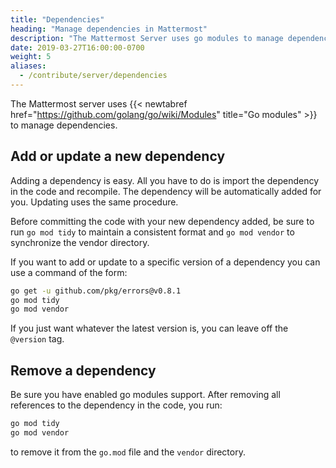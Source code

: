 ```yaml
---
title: "Dependencies"
heading: "Manage dependencies in Mattermost"
description: "The Mattermost Server uses go modules to manage dependencies. To manage dependencies you must have modules enabled."
date: 2019-03-27T16:00:00-0700
weight: 5
aliases:
  - /contribute/server/dependencies
---
```



The Mattermost server uses {{< newtabref href="https://github.com/golang/go/wiki/Modules" title="Go modules" >}} to manage dependencies.

## Add or update a new dependency

Adding a dependency is easy. All you have to do is import the dependency in the code and recompile. The dependency will be automatically added for you. Updating uses the same procedure.

Before committing the code with your new dependency added, be sure to run `go mod tidy` to maintain a consistent format and `go mod vendor` to synchronize the vendor directory.

If you want to add or update to a specific version of a dependency you can use a command of the form:
```bash
go get -u github.com/pkg/errors@v0.8.1
go mod tidy
go mod vendor
```

If you just want whatever the latest version is, you can leave off the `@version` tag.

## Remove a dependency

Be sure you have enabled go modules support. After removing all references to the dependency in the code, you run:
```bash
go mod tidy
go mod vendor
```
to remove it from the `go.mod` file and the `vendor` directory.

